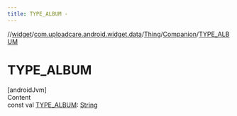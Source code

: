 ```yaml
---
title: TYPE_ALBUM -
---
```

//[widget](../../../index.md)/[com.uploadcare.android.widget.data](../../index.md)/[Thing](../index.md)/[Companion](index.md)/[TYPE_ALBUM](-t-y-p-e_-a-l-b-u-m.md)



# TYPE_ALBUM  
[androidJvm]  
Content  
const val [TYPE_ALBUM](-t-y-p-e_-a-l-b-u-m.md): [String](https://kotlinlang.org/api/latest/jvm/stdlib/kotlin/-string/index.html)  



